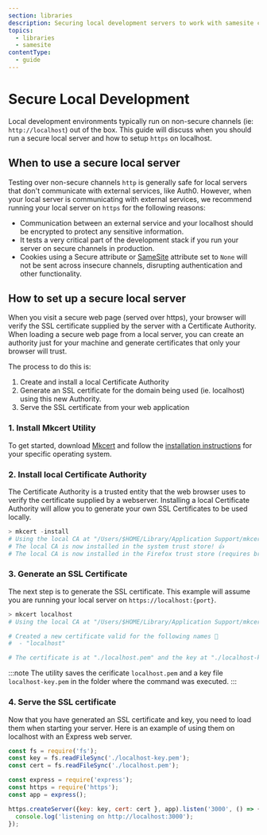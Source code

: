 ```yaml
---
section: libraries
description: Securing local development servers to work with samesite cookies
topics:
  - libraries
  - samesite
contentType:
  - guide
---
```


# Secure Local Development
Local development environments typically run on non-secure channels (ie: `http://localhost`) out of the box.  This guide will discuss when you should run a secure local server and how to setup `https` on localhost.

## When to use a secure local server
Testing over non-secure channels `http` is generally safe for local servers that don't communicate with external services, like Auth0.  However, when your local server is communicating with external services, we recommend running your local server on `https` for the following reasons:

- Communication between an external service and your localhost should be encrypted to protect any sensitive information.
- It tests a very critical part of the development stack if you run your server on secure channels in production.
- Cookies using a Secure attribute or [SameSite](https://auth0.com/blog/browser-behavior-changes-what-developers-need-to-know/) attribute set to `None` will not be sent across insecure channels, disrupting authentication and other functionality.

## How to set up a secure local server
When you visit a secure web page (served over https), your browser will verify the SSL certificate supplied by the server with a Certificate Authority. When loading a secure web page from a local server, you can create an authority just for your machine and generate certificates that only your browser will trust.

The process to do this is:

1. Create and install a local Certificate Authority
2. Generate an SSL certificate for the domain being used (ie. localhost) using this new Authority.
3. Serve the SSL certificate from your web application

### 1. Install Mkcert Utility
To get started, download [Mkcert](https://github.com/FiloSottile/mkcert) and follow the [installation instructions](https://github.com/FiloSottile/mkcert#installation) for your specific operating system.

### 2. Install local Certificate Authority
The Certificate Authority is a trusted entity that the web browser uses to verify the certificate supplied by a webserver.  Installing a local Certificate Authority will allow you to generate your own SSL Certificates to be used locally.

```powershell
> mkcert -install
# Using the local CA at "/Users/$HOME/Library/Application Support/mkcert" ✨
# The local CA is now installed in the system trust store! 👍
# The local CA is now installed in the Firefox trust store (requires browser restart)! 🦊
```

### 3. Generate an SSL Certificate
The next step is to generate the SSL certificate. This example will assume you are running your local server on `https://localhost:{port}`.

```powershell
> mkcert localhost
# Using the local CA at "/Users/$HOME/Library/Application Support/mkcert" ✨

# Created a new certificate valid for the following names 📜
#  - "localhost"

# The certificate is at "./localhost.pem" and the key at "./localhost-key.pem" ✅
```

:::note
The utility saves the cerificate `localhost.pem` and a key file `localhost-key.pem` in the folder where the command was executed.
:::

### 4. Serve the SSL certificate
Now that you have generated an SSL certificate and key, you need to load them when starting your server.  Here is an example of using them on localhost with an Express web server.

```js
const fs = require('fs');
const key = fs.readFileSync('./localhost-key.pem');
const cert = fs.readFileSync('./localhost.pem');

const express = require('express');
const https = require('https');
const app = express();

https.createServer({key: key, cert: cert }, app).listen('3000', () => {
  console.log('listening on http://localhost:3000');
});
```

